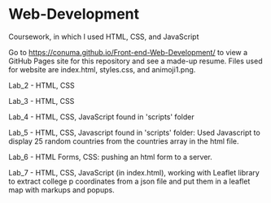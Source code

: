 # Web-Development
Coursework, in which I used HTML, CSS, and JavaScript

Go to https://conuma.github.io/Front-end-Web-Development/ to view a GitHub Pages site for this repository and see a made-up resume. Files used for website are index.html, styles.css, and animoji1.png. 

Lab_2 - HTML, CSS

Lab_3 - HTML, CSS

Lab_4 - HTML, CSS, JavaScript found in 'scripts' folder

Lab_5 - HTML, CSS, Javascript found in 'scripts' folder: Used Javascript to display 25 random countries from the countries array in the html file.

Lab_6 - HTML Forms, CSS: pushing an html form to a server.

Lab_7 - HTML, CSS, JavaScript (in index.html), working with Leaflet library to extract college p coordinates from a json file and put them in a leaflet map with markups and popups. 
